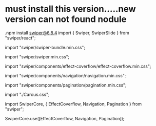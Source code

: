 # must install this version.....new version can not found nodule
.npm install swiper@6.8.4
import { Swiper, SwiperSlide } from "swiper/react";

import "swiper/swiper-bundle.min.css";

import "swiper/swiper.min.css";

import "swiper/components/effect-coverflow/effect-coverflow.min.css";

import "swiper/components/navigation/navigation.min.css";

import "swiper/components/pagination/pagination.min.css";

import "./Carous.css";

import SwiperCore, { EffectCoverflow, Navigation, Pagination } from "swiper";

SwiperCore.use([EffectCoverflow, Navigation, Pagination]);
